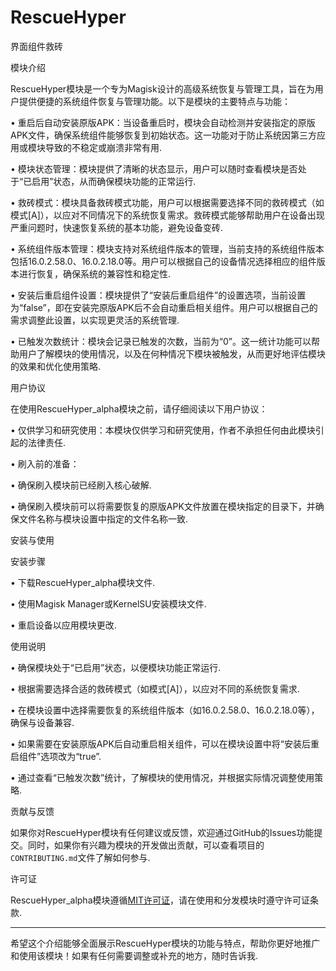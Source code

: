 # RescueHyper
界面组件救砖


模块介绍

RescueHyper模块是一个专为Magisk设计的高级系统恢复与管理工具，旨在为用户提供便捷的系统组件恢复与管理功能。以下是模块的主要特点与功能：


• 重启后自动安装原版APK：当设备重启时，模块会自动检测并安装指定的原版APK文件，确保系统组件能够恢复到初始状态。这一功能对于防止系统因第三方应用或模块导致的不稳定或崩溃非常有用.

• 模块状态管理：模块提供了清晰的状态显示，用户可以随时查看模块是否处于“已启用”状态，从而确保模块功能的正常运行.

• 救砖模式：模块具备救砖模式功能，用户可以根据需要选择不同的救砖模式（如模式[A]），以应对不同情况下的系统恢复需求。救砖模式能够帮助用户在设备出现严重问题时，快速恢复系统的基本功能，避免设备变砖.

• 系统组件版本管理：模块支持对系统组件版本的管理，当前支持的系统组件版本包括16.0.2.58.0、16.0.2.18.0等。用户可以根据自己的设备情况选择相应的组件版本进行恢复，确保系统的兼容性和稳定性.

• 安装后重启组件设置：模块提供了“安装后重启组件”的设置选项，当前设置为“false”，即在安装完原版APK后不会自动重启相关组件。用户可以根据自己的需求调整此设置，以实现更灵活的系统管理.

• 已触发次数统计：模块会记录已触发的次数，当前为“0”。这一统计功能可以帮助用户了解模块的使用情况，以及在何种情况下模块被触发，从而更好地评估模块的效果和优化使用策略.


用户协议

在使用RescueHyper_alpha模块之前，请仔细阅读以下用户协议：


• 仅供学习和研究使用：本模块仅供学习和研究使用，作者不承担任何由此模块引起的法律责任.

• 刷入前的准备：

• 确保刷入模块前已经刷入核心破解.

• 确保刷入模块前可以将需要恢复的原版APK文件放置在模块指定的目录下，并确保文件名称与模块设置中指定的文件名称一致.


安装与使用


安装步骤


• 下载RescueHyper_alpha模块文件.

• 使用Magisk Manager或KernelSU安装模块文件.

• 重启设备以应用模块更改.


使用说明


• 确保模块处于“已启用”状态，以便模块功能正常运行.

• 根据需要选择合适的救砖模式（如模式[A]），以应对不同的系统恢复需求.

• 在模块设置中选择需要恢复的系统组件版本（如16.0.2.58.0、16.0.2.18.0等），确保与设备兼容.

• 如果需要在安装原版APK后自动重启相关组件，可以在模块设置中将“安装后重启组件”选项改为“true”.

• 通过查看“已触发次数”统计，了解模块的使用情况，并根据实际情况调整使用策略.


贡献与反馈

如果你对RescueHyper模块有任何建议或反馈，欢迎通过GitHub的Issues功能提交。同时，如果你有兴趣为模块的开发做出贡献，可以查看项目的`CONTRIBUTING.md`文件了解如何参与.


许可证

RescueHyper_alpha模块遵循[MIT许可证](LICENSE)，请在使用和分发模块时遵守许可证条款.


---


希望这个介绍能够全面展示RescueHyper模块的功能与特点，帮助你更好地推广和使用该模块！如果有任何需要调整或补充的地方，随时告诉我.
